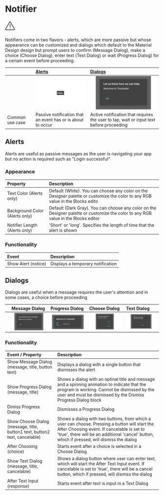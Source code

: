 # Notifier

### ![](../../../../.gitbook/assets/notifier-icon.png)

Notifiers come in two flavors - alerts, which are more passive but whose appearance can be customized and dialogs which default to the Material Design design but prompt users to confirm \(Message Dialog\), make a choice \(Choose Dialog\), enter text \(Text Dialog\) or wait \(Progress Dialog\) for a certain event before proceeding.

|  | [Alerts](notifier.md#alerts) | [Dialogs](notifier.md#dialogs) |
| :--- | :--- | :--- |
|  | ![](../../../../.gitbook/assets/notifier-alert.png) | ![](../../../../.gitbook/assets/notifier.png) |
| Common use case | Passive notification that an event has or is about to occur | Active notification that requires the user to tap, wait or input text before proceeding |

## Alerts

Alerts are useful as passive messages as the user is navigating your app but no action is required such as "Login successful"

### **Appearance**

| Property | Description |
| :--- | :--- |
| Text Color \(Alerts only\) | Default \(White\). You can choose any color on the Designer palette or customize the color to any RGB value in the Blocks edito |
| Background Color \(Alerts only\) | Default \(Dark Gray\). You can choose any color on the Designer palette or customize the color to any RGB value in the Blocks editor |
| Notifier Length \(Alerts only\) | 'Short' or 'long'. Specifies the length of time that the alert is shown |

### Functionality

| Event | Description |
| :--- | :--- |
| Show Alert \(notice\) | Displays a temporary notification |

## Dialogs

Dialogs are useful when a message requires the user's attention and in some cases, a choice before proceeding

|  | Message Dialog | Progress Dialog | Choose Dialog | Text Dialog |
| :--- | :--- | :--- | :--- | :--- |
|  | ![](../../../../.gitbook/assets/notifier%20%281%29.png) | ![](../../../../.gitbook/assets/dialog-progress.png) | ![](../../../../.gitbook/assets/dialog-choose.png) | ![](../../../../.gitbook/assets/dialog-text.png) |

### Functionality

| Event / Property | Description |
| :--- | :--- |
| Show Message Dialog \(message, title, button text\) | Displays a dialog with a single button that dismisses the alert |
| Show Progress Dialog \(message, title\) | Shows a dialog with an optinal title and message and a spinning animation to indicate that the program is working. Cannot be dismissed by the user and must be dismissed by the Dismiss Progress Dialog block |
| Dimiss Progress Dialog | Dismisses a Progress Dialog |
| Show Choose Dialog \(message, title, button1 text, button2 text, cancelable\) | Shows a dialog with two buttons, from which a user can choose. Pressing a button will start the After Choosing event. If cancelable is set to 'true', there will be an additional 'cancel' button, which if pressed, will dismiss the dialog |
| After Choosing \(choice\) | Starts event after a choice is selected in a Choose Dialog |
| Show Text Dialog \(message, title, cancelable\) | Shows a dialog button where user can enter text, which will start the After Text Input event. If cancelable is set to 'true', there will be a cancel button, which if pressed, will dismiss the dialog |
| After Text Input \(response\) | Starts event after text is input in a Text Dialog |

